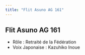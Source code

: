 ```yaml
---
title: "Flit Asuno AG 161"
---
```


Flit Asuno AG 161
-----------------


- Rôle : Retraité de la Fédération  
- Voix Japonaise : Kazuhiko Inoue

